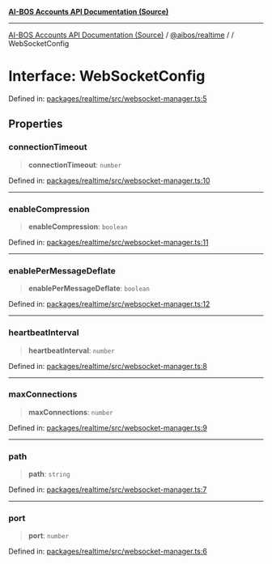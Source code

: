 [**AI-BOS Accounts API Documentation (Source)**](../../../README.md)

***

[AI-BOS Accounts API Documentation (Source)](../../../README.md) / [@aibos/realtime](../README.md) / [](../README.md) / WebSocketConfig

# Interface: WebSocketConfig

Defined in: [packages/realtime/src/websocket-manager.ts:5](https://github.com/pohlai88/accounts/blob/48103fb36d28b2b9bfb33472b6de2f719773cde9/packages/realtime/src/websocket-manager.ts#L5)

## Properties

### connectionTimeout

> **connectionTimeout**: `number`

Defined in: [packages/realtime/src/websocket-manager.ts:10](https://github.com/pohlai88/accounts/blob/48103fb36d28b2b9bfb33472b6de2f719773cde9/packages/realtime/src/websocket-manager.ts#L10)

***

### enableCompression

> **enableCompression**: `boolean`

Defined in: [packages/realtime/src/websocket-manager.ts:11](https://github.com/pohlai88/accounts/blob/48103fb36d28b2b9bfb33472b6de2f719773cde9/packages/realtime/src/websocket-manager.ts#L11)

***

### enablePerMessageDeflate

> **enablePerMessageDeflate**: `boolean`

Defined in: [packages/realtime/src/websocket-manager.ts:12](https://github.com/pohlai88/accounts/blob/48103fb36d28b2b9bfb33472b6de2f719773cde9/packages/realtime/src/websocket-manager.ts#L12)

***

### heartbeatInterval

> **heartbeatInterval**: `number`

Defined in: [packages/realtime/src/websocket-manager.ts:8](https://github.com/pohlai88/accounts/blob/48103fb36d28b2b9bfb33472b6de2f719773cde9/packages/realtime/src/websocket-manager.ts#L8)

***

### maxConnections

> **maxConnections**: `number`

Defined in: [packages/realtime/src/websocket-manager.ts:9](https://github.com/pohlai88/accounts/blob/48103fb36d28b2b9bfb33472b6de2f719773cde9/packages/realtime/src/websocket-manager.ts#L9)

***

### path

> **path**: `string`

Defined in: [packages/realtime/src/websocket-manager.ts:7](https://github.com/pohlai88/accounts/blob/48103fb36d28b2b9bfb33472b6de2f719773cde9/packages/realtime/src/websocket-manager.ts#L7)

***

### port

> **port**: `number`

Defined in: [packages/realtime/src/websocket-manager.ts:6](https://github.com/pohlai88/accounts/blob/48103fb36d28b2b9bfb33472b6de2f719773cde9/packages/realtime/src/websocket-manager.ts#L6)
